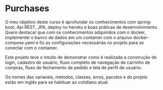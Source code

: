# Purchases

O meu objetivo deste curso é aprofundar os conhecimentos com spring-boot, Api REST, JPA, deploy no heroku e boas práticas de desenvolvimento.
Quero destacar que com os conhecimentos adquiridos com o docker, implementei o banco de dados em um container com o arquivo docker-compose.yaml e fiz as configurações necessárias no projeto para se conectar com o container.

Este projeto teve o intuito de demonstrar como é realizada a construção de login, cadastro de usuário, fluxo completo de navegação de carrinho de compras, fluxo de fechamento de pedido e tela de perfil de usuário.

Os nomes das variaveis, metodos, classes, erros, pacotes e do projeto estão em inglês para se habituar ao cotidiano atual.
